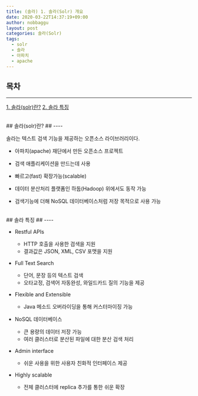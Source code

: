 ```yaml
---
title: (솔라) 1. 솔라(Solr) 개요
date: 2020-03-22T14:37:19+09:00
author: nobbaggu
layout: post
categories: 솔라(Solr)
tags:
  - solr
  - 솔라
  - 아파치
  - apache
---
```


## 목차 ##
---
[1. 솔라(solr)란?](#1)
[2. 솔라 특징](#2)

<br>
<a name="1"/>
## 솔라(solr)란? ##
----

솔라는 텍스트 검색 기능을 제공하는 오픈소스 라이브러리이다.

+ 아파치(apache) 재단에서 만든 오픈소스 프로젝트

+ 검색 애플리케이션을 만드는데 사용

+ 빠르고(fast) 확장가능(scalable)

+ 데이터 분산처리 플랫폼인 하둡(Hadoop) 위에서도 동작 가능

+ 검색기능에 더해 NoSQL 데이터베이스처럼 저장 목적으로 사용 가능

<br>
<a name="2"/>
## 솔라 특징 ##
----

+ Restful APIs
	+ HTTP 호출을 사용한 검색을 지원
	+ 결과값은 JSON, XML, CSV 포맷을 지원
	
+ Full Text Search
	+ 단어, 문장 등의 텍스트 검색
	+ 오타교정, 검색어 자동완성, 와일드카드 질의 기능을 제공
	
+ Flexible and Extensible
	+ Java 메소드 오버라이딩을 통해 커스터마이징 가능
	
+ NoSQL 데이터베이스
	+ 큰 용량의 데이터 저장 가능
	+ 여러 클러스터로 분산된 파일에 대한 분산 검색 처리
	
+ Admin interface
	+ 쉬운 사용을 위한 사용자 친화적 인터페이스 제공
	
+ Highly scalable
	+ 전체 클러스터에 replica 추가를 통한 쉬운 확장